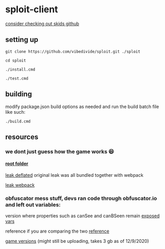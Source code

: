 # sploit-client

[consider checking out skids github](https://github.com/skidlamer/)

## setting up

``git clone https://github.com/vibedivide/sploit.git ./sploit``

``cd sploit``

``./install.cmd``

``./test.cmd``

## building

modify package.json build options as needed and run the build batch file like such:

``./build.cmd``

## resources

### we dont just guess how the game works 😆

#### [root folder](https://mega.nz/folder/3dVUUBZQ#gbn1N9Obk6HYReg2Z8p-ZQ)

[leak deflated](https://mega.nz/folder/OJEgjLIJ#YEyz7VsyyjauZarD8JLldg)
original leak was all bundled together with webpack

[leak webpack](https://mega.nz/file/uMN0hRoA#iAktwPcSWg0uCEW1jSf7N8XZIIXKy9h-RB_MMFmzV04)

### obfuscator mess stuff, devs ran code through obfuscator.io and left out variables:

version where properties such as canSee and canBSeen remain
[exposed vars](https://mega.nz/file/vJF0XDwa#1fjDUjWyBmtwUU-dN28A1PQ37u9HCDFFz2NTlqm1Ab0)

reference if you are comparing the two
[reference](https://mega.nz/file/uEVmALhZ#Vlb6A5hR8IotmKXNZ6MjBIkBoCaa3wZkBj0552ihE7Y)

[game versions](https://mega.nz/folder/eE9ghBzS#nw_TzAoWnK9Cz5Sry-lECw)
(might still be uploading, takes 3 gb as of 12/9/2020)